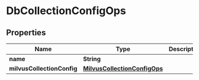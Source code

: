 

# DbCollectionConfigOps


## Properties

Name | Type | Description | Notes
------------ | ------------- | ------------- | -------------
**name** | **String** |  |  [optional]
**milvusCollectionConfig** | [**MilvusCollectionConfigOps**](MilvusCollectionConfigOps.md) |  |  [optional]



